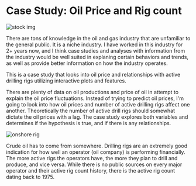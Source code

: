 # Case Study: Oil Price and Rig count

![stock img](https://www.usnews.com/dims4/USNEWS/4552c79/2147483647/thumbnail/640x420/quality/85/?url=http%3A%2F%2Fmedia.beam.usnews.com%2F1c%2F7f%2F495e5f284c5b935bfc7e55deb2f3%2Finvestinggrapharrowsup.jpg)


There are tons of knowledge in the oil and gas industry that are unfamiliar to the general public. It is a niche industry. I have worked in this industry for 2+ years now, and I think case studies and analyses with information from the industry would be well suited in explaning certain behaviors and trends, as well as provide better information on how the industry operates. 

This is a case study that looks into oil price and relationships with active drilling rigs utilizing interactive plots and features. 

There are plenty of data on oil productions and price of oil in attempt to explain the oil price fluctuations. 
Instead of trying to predict oil prices, I'm going to look into how oil prices and number of active drilling rigs affect one another. Theoretically the number of active drill rigs should somewhat dictate the oil prices with a lag. The case study explores both variables and determines if the hypothesis is true, and if there is any relationships. 

![onshore rig](https://images.rigzone.com/images/news/articles/158402_582x327.png)

Crude oil has to come from somewhere. Drilling rigs are an extremely good indication for how well an operator (oil company) is performing financially. 
The more active rigs the operators have, the more they plan to drill and produce, and vice versa. 
While there is no public sources on every major operator and their active rig count history, there is the active rig count dating back to 1975.
